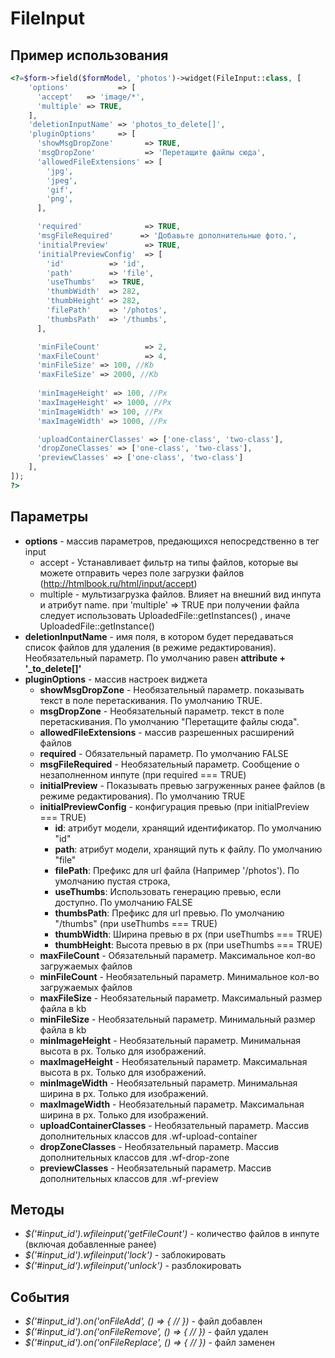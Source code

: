 # FileInput

## Пример использования

```php
<?=$form->field($formModel, 'photos')->widget(FileInput::class, [
    'options'           => [
      'accept'   => 'image/*',
      'multiple' => TRUE,
    ],
    'deletionInputName' => 'photos_to_delete[]',
    'pluginOptions'     => [
      'showMsgDropZone'       => TRUE,
      'msgDropZone'           => 'Перетащите файлы сюда',
      'allowedFileExtensions' => [
        'jpg',
        'jpeg',
        'gif',
        'png',
      ],

      'required'              => TRUE,
      'msgFileRequired'      => 'Добавьте дополнительные фото.',
      'initialPreview'        => TRUE,
      'initialPreviewConfig'  => [
        'id'          => 'id',
        'path'        => 'file',
        'useThumbs'   => TRUE,
        'thumbWidth'  => 282,
        'thumbHeight' => 282,
        'filePath'    => '/photos',
        'thumbsPath'  => '/thumbs',
      ],

      'minFileCount'          => 2,
      'maxFileCount'          => 4,
      'minFileSize' => 100, //Kb
      'maxFileSize' => 2000, //Kb
      
      'minImageHeight' => 100, //Px
      'maxImageHeight' => 1000, //Px
      'minImageWidth' => 100, //Px
      'maxImageWidth' => 1000, //Px

      'uploadContainerClasses' => ['one-class', 'two-class'],
      'dropZoneClasses' => ['one-class', 'two-class'],
      'previewClasses' => ['one-class', 'two-class']
    ],
]);
?>
```

## Параметры

- **options** - массив параметров, предающихся непосредственно в тег input
  - accept - Устанавливает фильтр на типы файлов, которые вы можете отправить через поле загрузки файлов (<http://htmlbook.ru/html/input/accept>)
  - multiple - мультизагрузка файлов. Влияет на внешний вид инпута и атрибут name.
    при 'multiple' => TRUE при получении файла следует использовать UploadedFile::getInstances() , иначе UploadedFile::getInstance()
- **deletionInputName** - имя поля, в котором будет передаваться список файлов для удаления (в режиме редактирования).
  Необязательный параметр. По умолчанию равен **attribute + '_to_delete[]'**
- **pluginOptions** - массив настроек виджета
  - **showMsgDropZone** - Необязательный параметр. показывать текст в поле перетаскивания. По умолчанию TRUE.
  - **msgDropZone** - Необязательный параметр. текст в поле перетаскивания. По умолчанию "Перетащите файлы сюда".
  - **allowedFileExtensions** - массив разрешенных расширений файлов
  - **required** - Обязательный параметр. По умолчанию FALSE
  - **msgFileRequired** - Необязательный параметр. Сообщение о незаполненном инпуте (при required === TRUE)
  - **initialPreview** - Показывать превью загруженных ранее файлов (в режиме редактирования). По умолчанию TRUE
  - **initialPreviewConfig** - конфигурация превью (при initialPreview === TRUE)
    - **id**: атрибут модели, хранящий идентификатор. По умолчанию "id"
    - **path**: атрибут модели, хранящий путь к файлу. По умолчанию "file"
    - **filePath**:  Префикс для url файла (Например '/photos'). По умолчанию пустая строка,
    - **useThumbs**: Использовать генерацию превью, если доступно. По умолчанию FALSE
    - **thumbsPath**: Префикс для url превью. По умолчанию "/thumbs" (при useThumbs === TRUE)
    - **thumbWidth**:  Ширина превью в px (при useThumbs === TRUE)
    - **thumbHeight**: Высота превью в px (при useThumbs === TRUE)
  - **maxFileCount** - Обязательный параметр. Максимальное кол-во загружаемых файлов
  - **minFileCount** - Необязательный параметр. Минимальное кол-во загружаемых файлов
  - **maxFileSize** - Необязательный параметр. Максимальный размер файла в kb
  - **minFileSize** - Необязательный параметр. Минимальный размер файла в kb
  - **minImageHeight** - Необязательный параметр. Минимальная высота в px. Только для изображений.
  - **maxImageHeight** - Необязательный параметр. Максимальная высота в px. Только для изображений.
  - **minImageWidth** - Необязательный параметр. Минимальная ширина в px. Только для изображений.
  - **maxImageWidth** - Необязательный параметр. Максимальная ширина в px. Только для изображений.
  - **uploadContainerClasses** - Необязательный параметр. Массив дополнительных классов для .wf-upload-container
  - **dropZoneClasses** - Необязательный параметр. Массив дополнительных классов для .wf-drop-zone
  - **previewClasses** - Необязательный параметр. Массив дополнительных классов для .wf-preview

## Методы

- *$('#input_id').wfileinput('getFileCount')* - количество файлов в инпуте (включая добавленные ранее)
- *$('#input_id').wfileinput('lock')* - заблокировать
- *$('#input_id').wfileinput('unlock')* - разблокировать

## События

- *$('#input_id').on('onFileAdd', () => { // })* - файл добавлен
- *$('#input_id').on('onFileRemove', () => { // })* - файл удален
- *$('#input_id').on('onFileReplace', () => { // })* - файл заменен
